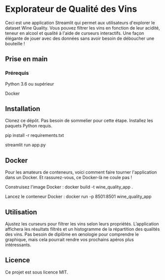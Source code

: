 # Explorateur de Qualité des Vins
Ceci est une application Streamlit qui permet aux utilisateurs d'explorer le dataset Wine Quality. Vous pouvez filtrer les vins en fonction de leur acidité, teneur en alcool et qualité à l'aide de curseurs interactifs. Une façon élégante de jouer avec des données sans avoir besoin de déboucher une bouteille !

## Prise en main
### Prérequis
Python 3.6 ou supérieur

Docker

## Installation
Clonez ce dépôt. Pas besoin de sommelier pour cette étape.
Installez les paquets Python requis.

pip install -r requirements.txt

streamlit run app.py

## Docker
Pour les amateurs de conteneurs, voici comment faire tourner l'application dans un Docker. Et rassurez-vous, ce Docker-là ne coule pas !

Construisez l'image Docker :
docker build -t wine_quality_app .

Lancez le conteneur Docker :
docker run -p 8501:8501 wine_quality_app


## Utilisation
Ajustez les curseurs pour filtrer les vins selon leurs propriétés. L’application affichera les résultats filtrés et un histogramme de la répartition des qualités des vins. Pas besoin de diplôme en œnologie pour comprendre le graphique, mais cela pourrait rendre vos prochains apéros plus intéressants.

## Licence
Ce projet est sous licence MIT.
